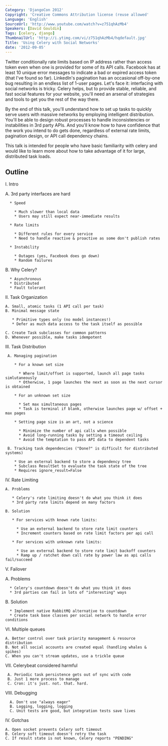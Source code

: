```yaml
---
Category: 'DjangoCon 2012'
Copyright: 'Creative Commons Attribution license (reuse allowed'
Language: 'English'
SourceUrl: 'http://www.youtube.com/watch?v=z751qhAzMb4'
Speakers: [David Gouldin]
Tags: [celery, django]
ThumbnailUrl: 'http://i.ytimg.com/vi/z751qhAzMb4/hqdefault.jpg'
Title: 'Using Celery with Social Networks'
date: '2012-09-05'
---
```

Twitter conditionally rate limits based on IP address rather than access token
even when one is provided for some of its API calls. Facebook has at least 10
unique error messages to indicate a bad or expired access token (that I've
found so far). LinkedIn's pagination has an occasional off-by-one bug
resulting in an endless list of 1-user pages. Let's face it: interfacing with
social networks is tricky. Celery helps, but to provide stable, reliable, and
fast social features for your website, you'll need an arsenal of strategies
and tools to get you the rest of the way there.

By the end of this talk, you'll understand how to set up tasks to quickly
serve users with massive networks by employing intelligent distribution.
You'll be able to design robust processes to handle inconsistencies or
instabilities in 3rd party APIs. And you'll know how to have confidence that
the work you intend to do gets done, regardless of external rate limits,
pagination design, or API call dependency chains.

This talk is intended for people who have basic familiarity with celery and
would like to learn more about how to take advantage of it for large,
distributed task loads.

## Outline

I. Intro

A. 3rd party interfaces are hard

    
      * Speed
    
        * Much slower than local data
        * Users may still expect near-immediate results
    
      * Rate limits
    
        * Different rules for every service
        * Need to handle reactive & proactive as some don't publish rates
    
      * Instability
    
        * Outages (yes, Facebook does go down)
        * Random failures
    

B. Why Celery?

    
      * Asynchronous
      * Distributed
      * Fault tolerant
    

II. Task Organization

    
    A. Small, atomic tasks (1 API call per task)
    B. Minimal message state
    
       * Primitive types only (no model instances!)
       * Defer as much data access to the task itself as possible
    
    C. Create Task subclasses for common patterns
    D. Whenever possible, make tasks idempotent
    

III. Task Distribution

    
     A. Managing pagination
    
        * For a known set size
    
          * Where limit/offset is supported, launch all page tasks simlutaneously
          * Otherwise, 1 page launches the next as soon as the next cursor is obtained
    
        * For an unknown set size
    
          * Set max simultaneous pages
          * Task is terminal if blank, otherwise launches page w/ offset + max pages
    
        * Setting page size is an art, not a science
    
          * Minimize the number of api calls when possible
          * Avoid long-running tasks by setting a timeout ceiling
          * Avoid the temptation to pass API data to dependent tasks
    
     B. Tracking task dependencies ("Done?" is difficult for distributed systems)
    
        * Use an external backend to store a dependency tree
        * Subclass ResultSet to evaluate the task state of the tree
        * Requires ignore_result=False
    

IV. Rate Limiting

    
    A. Problems
    
       * Celery's rate limiting doesn't do what you think it does
       * 3rd party rate limits depend on many factors
    
    B. Solution
    
       * For services with known rate limits:
    
         * Use an external backend to store rate limit counters
         * Increment counters based on rate limit factors per api call
    
       * For services with unknown rate limits:
    
         * Use an external backend to store rate limit backoff counters
         * Ramp up / ratchet down call rate by power law as api calls fail/succeed
    

V. Failover

A. Problems

    
      * Celery's countdown doesn't do what you think it does
      * 3rd parties can fail in lots of "interesting" ways
    

B. Solution

    
      * Implement native RabbitMQ alternative to countdown
      * Create task base classes per social network to handle error conditions
    

VI. Multiple queues

    
    A. Better control over task priority management & resource distribution
    B. Not all social accounts are created equal (handling whales & spikes)
    C. When you can't stream updates, use a trickle queue
    

VII. Celerybeat considered harmful

    
     A. Periodic task persistence gets out of sync with code
     B. Just 1 more process to manage
     C. Cron: it's just. not. that. hard.
    

VIII. Debugging

    
      A. Don't use "always eager"
      B. Logging, logging, logging
      C. Unit tests are good, but integration tests save lives
    

IV. Gotchas

    
    A. Open socket prevents Celery soft timeout
    B. Celery soft timeout doesn't retry the task
    C. If result state is not known, Celery reports "PENDING"
    


